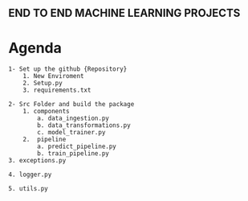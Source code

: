 ##  END TO END MACHINE LEARNING PROJECTS

# Agenda

    1- Set up the github {Repository}
        1. New Enviroment
        2. Setup.py
        3. requirements.txt

    2- Src Folder and build the package 
        1. components
            a. data_ingestion.py
            b. data_transformations.py
            c. model_trainer.py
        2.  pipeline
            a. predict_pipeline.py
            b. train_pipeline.py
    3. exceptions.py

    4. logger.py
    
    5. utils.py